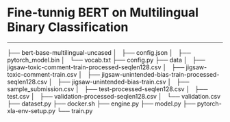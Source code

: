 # Fine-tunnig BERT on Multilingual Binary Classification
---

├── bert-base-multilingual-uncased
│   ├── config.json
│   ├── pytorch_model.bin
│   └── vocab.txt
├── config.py
├── data
│   ├── jigsaw-toxic-comment-train-processed-seqlen128.csv
│   ├── jigsaw-toxic-comment-train.csv
│   ├── jigsaw-unintended-bias-train-processed-seqlen128.csv
│   ├── jigsaw-unintended-bias-train.csv
│   ├── sample_submission.csv
│   ├── test-processed-seqlen128.csv
│   ├── test.csv
│   ├── validation-processed-seqlen128.csv
│   └── validation.csv
├── dataset.py
├── docker.sh
├── engine.py
├── model.py
├── pytorch-xla-env-setup.py
└── train.py